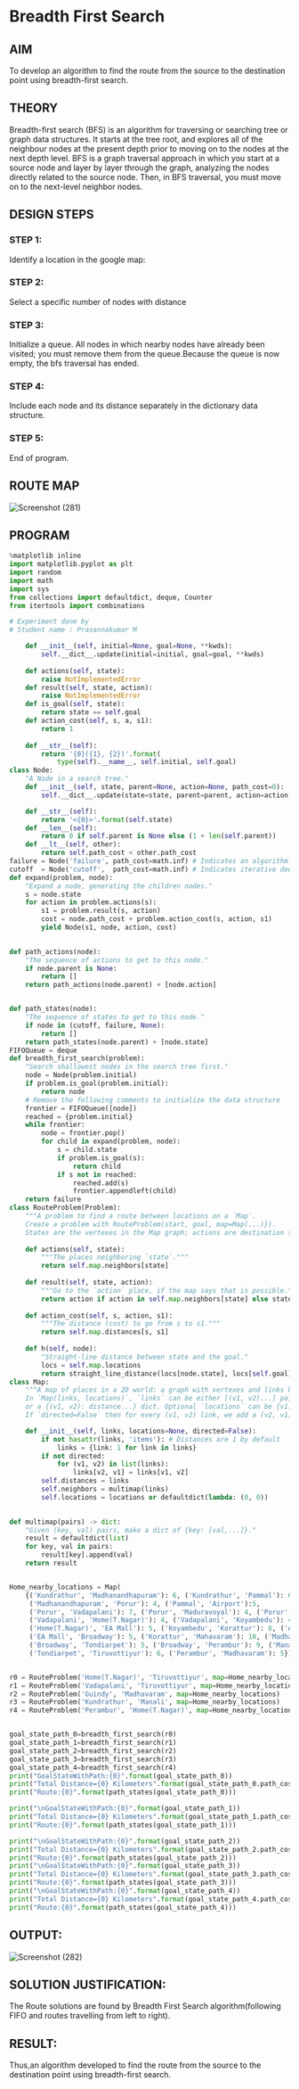 # Breadth First Search
## AIM

To develop an algorithm to find the route from the source to the destination point using breadth-first search.

## THEORY
Breadth-first search (BFS) is an algorithm for traversing or searching tree or graph data structures. It starts at the tree root, and explores all of the neighbour nodes at the present depth prior to moving on to the nodes at the next depth level. BFS is a graph traversal approach in which you start at a source node and layer by layer through the graph, analyzing the nodes directly related to the source node. Then, in BFS traversal, you must move on to the next-level neighbor nodes.

## DESIGN STEPS

### STEP 1:
Identify a location in the google map:

### STEP 2:
Select a specific number of nodes with distance

### STEP 3:
Initialize a queue. All nodes in which nearby nodes have already been visited; you must remove them from the queue.Because the queue is now empty, the bfs traversal has ended.

### STEP 4:
Include each node and its distance separately in the dictionary data structure.

### STEP 5:
End of program.


## ROUTE MAP
![Screenshot (281)](https://user-images.githubusercontent.com/75235090/166149090-3f662e7a-3a74-4c38-a02e-b5370d6f3992.png)


## PROGRAM
```python
%matplotlib inline
import matplotlib.pyplot as plt
import random
import math
import sys
from collections import defaultdict, deque, Counter
from itertools import combinations
```

```python
# Experiment done by
# Student name : Prasannakumar M
```
```python
    def __init__(self, initial=None, goal=None, **kwds): 
        self.__dict__.update(initial=initial, goal=goal, **kwds) 
        
    def actions(self, state):        
        raise NotImplementedError
    def result(self, state, action): 
        raise NotImplementedError
    def is_goal(self, state):        
        return state == self.goal
    def action_cost(self, s, a, s1): 
        return 1
    
    def __str__(self):
        return '{0}({1}, {2})'.format(
            type(self).__name__, self.initial, self.goal)
class Node:
    "A Node in a search tree."
    def __init__(self, state, parent=None, action=None, path_cost=0):
        self.__dict__.update(state=state, parent=parent, action=action, path_cost=path_cost)

    def __str__(self): 
        return '<{0}>'.format(self.state)
    def __len__(self): 
        return 0 if self.parent is None else (1 + len(self.parent))
    def __lt__(self, other): 
        return self.path_cost < other.path_cost
failure = Node('failure', path_cost=math.inf) # Indicates an algorithm couldn't find a solution.
cutoff  = Node('cutoff',  path_cost=math.inf) # Indicates iterative deepening search was cut off.
def expand(problem, node):
    "Expand a node, generating the children nodes."
    s = node.state
    for action in problem.actions(s):
        s1 = problem.result(s, action)
        cost = node.path_cost + problem.action_cost(s, action, s1)
        yield Node(s1, node, action, cost)
        

def path_actions(node):
    "The sequence of actions to get to this node."
    if node.parent is None:
        return []  
    return path_actions(node.parent) + [node.action]


def path_states(node):
    "The sequence of states to get to this node."
    if node in (cutoff, failure, None): 
        return []
    return path_states(node.parent) + [node.state]
FIFOQueue = deque
def breadth_first_search(problem):
    "Search shallowest nodes in the search tree first."
    node = Node(problem.initial)
    if problem.is_goal(problem.initial):
        return node
    # Remove the following comments to initialize the data structure
    frontier = FIFOQueue([node])
    reached = {problem.initial}
    while frontier:
        node = frontier.pop()
        for child in expand(problem, node):
            s = child.state
            if problem.is_goal(s):
                return child
            if s not in reached:
                reached.add(s)
                frontier.appendleft(child)
    return failure
class RouteProblem(Problem):
    """A problem to find a route between locations on a `Map`.
    Create a problem with RouteProblem(start, goal, map=Map(...)}).
    States are the vertexes in the Map graph; actions are destination states."""
    
    def actions(self, state): 
        """The places neighboring `state`."""
        return self.map.neighbors[state]
    
    def result(self, state, action):
        """Go to the `action` place, if the map says that is possible."""
        return action if action in self.map.neighbors[state] else state
    
    def action_cost(self, s, action, s1):
        """The distance (cost) to go from s to s1."""
        return self.map.distances[s, s1]
    
    def h(self, node):
        "Straight-line distance between state and the goal."
        locs = self.map.locations
        return straight_line_distance(locs[node.state], locs[self.goal])
class Map:
    """A map of places in a 2D world: a graph with vertexes and links between them. 
    In `Map(links, locations)`, `links` can be either [(v1, v2)...] pairs, 
    or a {(v1, v2): distance...} dict. Optional `locations` can be {v1: (x, y)} 
    If `directed=False` then for every (v1, v2) link, we add a (v2, v1) link."""

    def __init__(self, links, locations=None, directed=False):
        if not hasattr(links, 'items'): # Distances are 1 by default
            links = {link: 1 for link in links}
        if not directed:
            for (v1, v2) in list(links):
                links[v2, v1] = links[v1, v2]
        self.distances = links
        self.neighbors = multimap(links)
        self.locations = locations or defaultdict(lambda: (0, 0))

        
def multimap(pairs) -> dict:
    "Given (key, val) pairs, make a dict of {key: [val,...]}."
    result = defaultdict(list)
    for key, val in pairs:
        result[key].append(val)
    return result


Home_nearby_locations = Map(
    {('Kundrathur', 'Madhanandhapuram'): 6, ('Kundrathur', 'Pammal'): 6,
     ('Madhanandhapuram', 'Porur'): 4, ('Pammal', 'Airport'):5,
     ('Porur', 'Vadapalani'): 7, ('Porur', 'Maduravoyal'): 4, ('Porur', 'Guindy'): 10, ('Airport', 'Guindy'): 9,
     ('Vadapalani', 'Home(T.Nagar)'): 4, ('Vadapalani', 'Koyambedu'): 4, ('Maduravoyal', 'Koyambedu'): 5, ('Maduravoyal', 'Ambattur'): 6, ('Guindy', 'Saidapet'): 2,
     ('Home(T.Nagar)', 'EA Mall'): 5, ('Koyambedu', 'Korattur'): 6, ('Ambattur', 'Madhavaram'): 13, ('Saidapet', 'Home(T.Nagar)'): 4,
     ('EA Mall', 'Broadway'): 5, ('Korattur', 'Mahavaram'): 10, ('Madhavaram', 'Manali'): 11,
     ('Broadway', 'Tondiarpet'): 5, ('Broadway', 'Perambur'): 9, ('Manali', 'Tiruvottiyur'): 7,
     ('Tondiarpet', 'Tiruvottiyur'): 6, ('Perambur', 'Madhavaram'): 5})


r0 = RouteProblem('Home(T.Nagar)', 'Tiruvottiyur', map=Home_nearby_locations)
r1 = RouteProblem('Vadapalani', 'Tiruvottiyur', map=Home_nearby_locations)
r2 = RouteProblem('Guindy', 'Madhavaram', map=Home_nearby_locations)
r3 = RouteProblem('Kundrathur', 'Manali', map=Home_nearby_locations)
r4 = RouteProblem('Perambur', 'Home(T.Nagar)', map=Home_nearby_locations)


goal_state_path_0=breadth_first_search(r0)
goal_state_path_1=breadth_first_search(r1)
goal_state_path_2=breadth_first_search(r2)
goal_state_path_3=breadth_first_search(r3)
goal_state_path_4=breadth_first_search(r4)
print("GoalStateWithPath:{0}".format(goal_state_path_0))
print("Total Distance={0} Kilometers".format(goal_state_path_0.path_cost))
print("Route:{0}".format(path_states(goal_state_path_0)))

print("\nGoalStateWithPath:{0}".format(goal_state_path_1))
print("Total Distance={0} Kilometers".format(goal_state_path_1.path_cost))
print("Route:{0}".format(path_states(goal_state_path_1)))

print("\nGoalStateWithPath:{0}".format(goal_state_path_2))
print("Total Distance={0} Kilometers".format(goal_state_path_2.path_cost))
print("Route:{0}".format(path_states(goal_state_path_2)))
print("\nGoalStateWithPath:{0}".format(goal_state_path_3))
print("Total Distance={0} Kilometers".format(goal_state_path_3.path_cost))
print("Route:{0}".format(path_states(goal_state_path_3)))
print("\nGoalStateWithPath:{0}".format(goal_state_path_4))
print("Total Distance={0} Kilometers".format(goal_state_path_4.path_cost))
print("Route:{0}".format(path_states(goal_state_path_4)))
```

## OUTPUT:
![Screenshot (282)](https://user-images.githubusercontent.com/75235090/166150334-7e029f46-272d-494c-a2d1-9d6af57876e0.png)



## SOLUTION JUSTIFICATION:
The Route solutions are found by Breadth First Search algorithm(following FIFO and routes travelling from left to right).

## RESULT:
Thus,an algorithm developed to find the route from the source to the destination point using breadth-first search.
